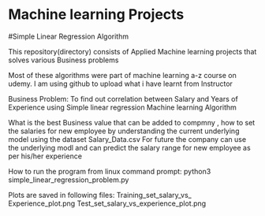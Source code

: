 # Machine learning Projects

#Simple Linear Regression Algorithm

This repository(directory) consists of Applied Machine learning projects that solves various Business problems

Most of these algorithms were part of machine learning a-z course on udemy. I am using github to upload what i have learnt from Instructor


Business Problem: To find out correlation between Salary and  Years of Experience using Simple linear regression Machine learning Algorithm



What is the best Business value that can be added to compmny ,
how to set the salaries for new employee by understanding the current underlying  model using the dataset Salary_Data.csv
For future the company can use the underlying modl  and can predict the salary range for new employee as per his/her experience

How to run the program from linux command prompt:
python3 simple_linear_regression_problem.py


Plots are saved in following files:
Training_set_salary_vs_ Experience_plot.png
Test_set_salary_vs_experience_plot.png
 
